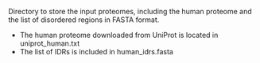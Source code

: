 Directory to store the input proteomes, including the human proteome and the list of disordered regions in FASTA format.

* The human proteome downloaded from UniProt is located in uniprot_human.txt
* The list of IDRs is included in human_idrs.fasta
